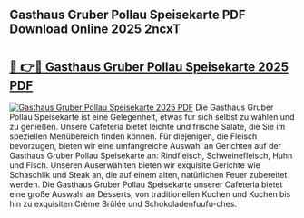 ## Gasthaus Gruber Pollau Speisekarte PDF Download Online 2025 2ncxT

# <h2><a href="http://gc8nimk.nevu.top/?p=Gasthaus+Gruber+Pollau+Speisekarte">🔗 👉🔴 Gasthaus Gruber Pollau Speisekarte 2025 PDF</a></h2>

[![Gasthaus Gruber Pollau Speisekarte 2025 PDF](https://i.imgur.com/dBaPXMq.png)](http://gc8nimk.nevu.top/?p=Gasthaus+Gruber+Pollau+Speisekarte)
Die Gasthaus Gruber Pollau Speisekarte ist eine Gelegenheit, etwas für sich selbst zu wählen und zu genießen. Unsere Cafeteria bietet leichte und frische Salate, die Sie im speziellen Menübereich finden können. Für diejenigen, die Fleisch bevorzugen, bieten wir eine umfangreiche Auswahl an Gerichten auf der Gasthaus Gruber Pollau Speisekarte an: Rindfleisch, Schweinefleisch, Huhn und Fisch. Unseren Auserwählten bieten wir exquisite Gerichte wie Schaschlik und Steak an, die auf einem alten, natürlichen Feuer zubereitet werden. Die Gasthaus Gruber Pollau Speisekarte unserer Cafeteria bietet eine große Auswahl an Desserts, von traditionellen Kuchen und Kuchen bis hin zu exquisiten Crème Brûlée und Schokoladenfuufu-ches.
